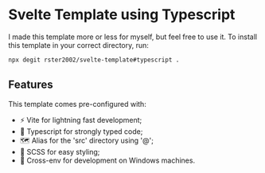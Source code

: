 # Svelte Template using Typescript

I made this template more or less for myself, but feel free to use it. To install this template in your correct 
directory, run:

```bash
npx degit rster2002/svelte-template#typescript .
```

## Features

This template comes pre-configured with:

* ⚡️ Vite for lightning fast development;
* 💪 Typescript for strongly typed code;
* 🗺 Alias for the 'src' directory using '@';
* 🎨 SCSS for easy styling;
* 🔀 Cross-env for development on Windows machines.